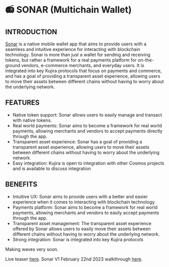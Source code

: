 # 📻 SONAR (Multichain Wallet)

## INTRODUCTION

[Sonar](https://mobile.twitter.com/SonarWallet) is a native mobile wallet app that aims to provide users with a seamless and intuitive experience for interacting with blockchain technology. Sonar is more than just a wallet for sending and receiving tokens, but rather a framework for a real payments platform for on-the-ground vendors, e-commerce merchants, and everyday users. It is integrated into key Kujira protocols that focus on payments and commerce, and has a goal of providing a transparent asset experience, allowing users to move their assets between different chains without having to worry about the underlying network.

## FEATURES

* Native token support: Sonar allows users to easily manage and transact with native tokens.
* Real world payments: Sonar aims to become a framework for real world payments, allowing merchants and vendors to accept payments directly through the app.
* Transparent asset experience: Sonar has a goal of providing a transparent asset experience, allowing users to move their assets between different chains without having to worry about the underlying network.
* Easy integration: Kujira is open to integration with other Cosmos projects and is available to discuss integration

## BENEFITS

* Intuitive UX: Sonar aims to provide users with a better and easier experience when it comes to interacting with blockchain technology.
* Payments platform: Sonar aims to become a framework for real world payments, allowing merchants and vendors to easily accept payments through the app.
* Transparent asset management: The transparent asset experience offered by Sonar allows users to easily move their assets between different chains without having to worry about the underlying network.
* Strong integration: Sonar is integrated into key Kujira protocols

Making waves very soon.

Live teaser [here](https://twitter.com/TeamKujira/status/1585000267279667200?s=20\&t=GqHj5hDbRL2vrkfxkC34pA). Sonar V1 February 22nd 2023 walkthrough [here](https://twitter.com/TeamKujira/status/1628490478713798656?s=20).
